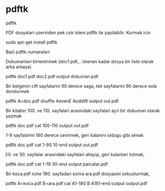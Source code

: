 # pdftk


pdftk




PDF dosyalari uzerinden pek cok islem pdftk ile yapilabilir. Kurmak icin

sudo apt-get install pdftk

Bazi pdftk numaralari:

Dokumanlari birlestirmek (doc1.pdf,.. istenen kadar dosya bir liste olarak arka arkaya)

pdftk doc1.pdf doc2.pdf output dokuman.pdf

Bir belgenin cift sayfalarini 90 derece saga, tek sayfalarini 90 derece sola dondurmek

pdftk A=doc.pdf  shuffle AevenE AoddW output out.pdf

Bir kitabin 100. ve 110. sayfalari arasindaki sayfalari ayri bir dokuman olarak yazmak

pdftk doc.pdf cat 100-110 output out.pdf

1-9 sayfalarini 180 derece cevirmek, geri kalanini oldugu gibi almak

pdftk doc.pdf cat 1-9S 10-end output out.pdf

20. ve 30. sayfalar arasindaki sayfalari atlayip, geri kalanlari tutmak,

pdftk doc.pdf cat 1-19 30-end output parcalar.pdf

Bir koca.pdf icine 180. sayfadan sonra ara.pdf dosyasini sokusturmak,

pdftk A=koca.pdf B=ara.pdf cat A1-180 B A181-end output output.pdf






